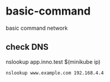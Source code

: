 # basic-command
basic command network

## check DNS 

nslookup app.inno.test $(minikube ip)

```
nslookup www.example.com 192.168.4.4
```
